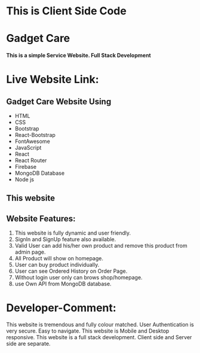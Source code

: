 # This is Client Side Code

# Gadget Care
#### This is a simple Service Website. Full Stack Development

# Live Website Link: 
#### 


## Gadget Care Website Using
* HTML
* CSS
* Bootstrap
* React-Bootstrap
* FontAwesome
* JavaScript
* React
* React Router
* Firebase 
* MongoDB Database
* Node js

## This website  

## Website Features: 

1. This website is fully dynamic and user friendly.
2. SignIn and SignUp feature also available.
3. Valid User can add his/her own product and remove this product from admin page.
4. All Product will show on homepage.
5. User can buy product individually.
6. User can see Ordered History on Order Page.
7. Without login user only can brows shop/homepage.
8. use Own API from MongoDB database.


# Developer-Comment: 
This website is tremendous and fully colour matched. User Authentication is very secure. Easy to navigate. This website is Mobile and Desktop responsive. This website is a full stack development. Client side and Server side are separate.